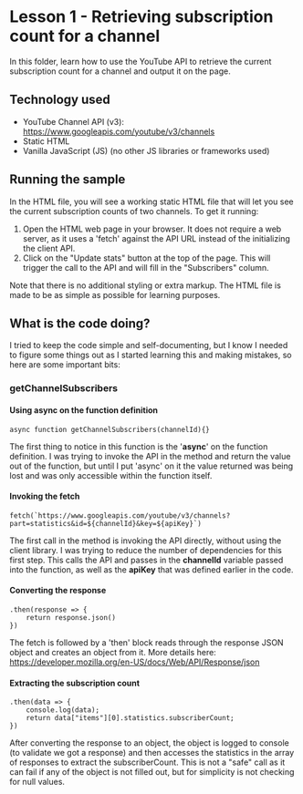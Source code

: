 # Lesson 1 - Retrieving subscription count for a channel

In this folder, learn how to use the YouTube API to retrieve the current subscription count for a channel and output it on the page.

## Technology used
- YouTube Channel API (v3): https://www.googleapis.com/youtube/v3/channels
- Static HTML
- Vanilla JavaScript (JS) (no other JS libraries or frameworks used)

## Running the sample
In the HTML file, you will see a working static HTML file that will let you see the current subscription counts of two channels. To get it running:

1. Open the HTML web page in your browser. It does not require a web server, as it uses a 'fetch' against the API URL instead of the initializing the client API.
2. Click on the "Update stats" button at the top of the page. This will trigger the call to the API and will fill in the "Subscribers" column.

Note that there is no additional styling or extra markup. The HTML file is made to be as simple as possible for learning purposes.

## What is the code doing?
I tried to keep the code simple and self-documenting, but I know I needed to figure some things out as I started learning this and making mistakes, so here are some important bits:

### getChannelSubscribers

#### Using async on the function definition
	async function getChannelSubscribers(channelId){}

The first thing to notice in this function is the '**async**' on the function definition. I was trying to invoke the API in the method and return the value out of the function, but until I put 'async' on it the value returned was being lost and was only accessible within the function itself.

#### Invoking the fetch

	fetch(`https://www.googleapis.com/youtube/v3/channels?part=statistics&id=${channelId}&key=${apiKey}`)

The first call in the method is invoking the API directly, without using the client library. I was trying to reduce the number of dependencies for this first step. This calls the API and passes in the **channelId** variable passed into the function, as well as the **apiKey** that was defined earlier in the code.

#### Converting the response

	.then(response => {
    	return response.json()
    })
The fetch is followed by a 'then' block reads through the response JSON object and creates an object from it. More details here: https://developer.mozilla.org/en-US/docs/Web/API/Response/json

#### Extracting the subscription count

	.then(data => {
    	console.log(data);
    	return data["items"][0].statistics.subscriberCount;
    })

After converting the response to an object, the object is logged to console (to validate we got a response) and then accesses the statistics in the array of responses to extract the subscriberCount. This is not a "safe" call as it can fail if any of the object is not filled out, but for simplicity is not checking for null values.

